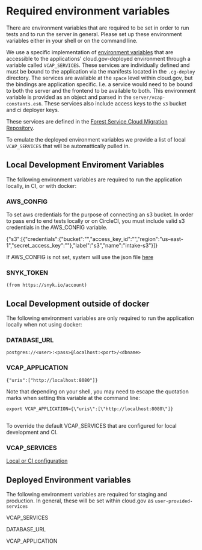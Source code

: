 # Required environment variables

There are environment variables that are required to be set in order to run tests and to run the server in general. Please set up these environment variables either in your shell or on the command line.

We use a specific implementation of [environment variables](https://docs.run.pivotal.io/devguide/deploy-apps/environment-variable.html) that are accessible to the applications' cloud.gov-deployed environment through a variable called `VCAP_SERVICES`. These services are individually defined and must be bound to the application via the manifests located in the `.cg-deploy` directory. The services are available at the `space` level within cloud.gov, but the bindings are application specific. I.e. a service would need to be bound to both the server and the frontend to be available to both. This environment variable is provided as an object and parsed in the `server/vcap-constants.es6`. These services also include access keys to the `s3` bucket and ci deployer keys.

These services are defined in the [Forest Service Cloud Migration Repository](https://github.com/18F/fs-cloud-gov-migration).

To emulate the deployed environment variables we provide a list of local `VCAP_SERVICES` that will be automattically pulled in.

## Local Development Enviroment Variables 
The following environment variables are required to run the application locally, in CI, or with docker:

### AWS_CONFIG
  To set aws credentials for the purpose of connecting an s3 bucket. In order to pass end to end tests locally or on CircleCI, you must include valid s3 credentials in the AWS_CONFIG variable.

  {"s3":[{"credentials":{"bucket":"","access_key_id":"","region":"us-east-1","secret_access_key":""},"label":"s3","name":"intake-s3"}]}

  If AWS_CONFIG is not set, system will use the json file [here](/server/environment-variables/aws-config.json)

### SNYK_TOKEN

    (from https://snyk.io/account)

## Local Development outside of docker
The following environment variables are only required to run the application locally when not using docker:

### DATABASE_URL

    postgres://<user>:<pass>@localhost:<port>/<dbname>

### VCAP_APPLICATION

    {"uris":["http://localhost:8080"]}

Note that depending on your shell, you may need to escape the quotation marks when setting this variable at the command line:

    export VCAP_APPLICATION={\"uris\":[\"http://localhost:8080\"]}

## 
To override the default VCAP_SERVICES that are configured for local development and CI.

### VCAP_SERVICES

  [Local or CI configuration](/server/environment-variables/local.json)

## Deployed Environment variables
The following environment variables are required for staging and production. In general, these will be set within cloud.gov as `user-provided-services`

VCAP_SERVICES

DATABASE_URL

VCAP_APPLICATION
